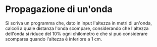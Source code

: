 # Propagazione di un'onda

Si scriva un programma che, dato in input l'altezza in metri di un'onda, calcoli a quale distanza l'onda scompare, considerando che l'altezza dell'onda si riduce del 10% ogni chilometro e che si può considerare scomparsa quando l'altezza è inferiore a 1 cm.
